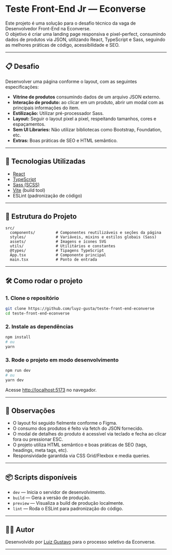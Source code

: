 # Teste Front-End Jr — Econverse

Este projeto é uma solução para o desafio técnico da vaga de Desenvolvedor Front-End na Econverse.  
O objetivo é criar uma landing page responsiva e pixel-perfect, consumindo dados de produtos via JSON, utilizando React, TypeScript e Sass, seguindo as melhores práticas de código, acessibilidade e SEO.

---

## 📋 Desafio

Desenvolver uma página conforme o layout, com as seguintes especificações:

- **Vitrine de produtos** consumindo dados de um arquivo JSON externo.
- **Interação de produto:** ao clicar em um produto, abrir um modal com as principais informações do item.
- **Estilização:** Utilizar pré-processador Sass.
- **Layout:** Seguir o layout pixel a pixel, respeitando tamanhos, cores e espaçamentos.
- **Sem UI Libraries:** Não utilizar bibliotecas como Bootstrap, Foundation, etc.
- **Extras:** Boas práticas de SEO e HTML semântico.

---

## 🚀 Tecnologias Utilizadas

- [React](https://react.dev/)
- [TypeScript](https://www.typescriptlang.org/)
- [Sass (SCSS)](https://sass-lang.com/)
- [Vite](https://vitejs.dev/) (build tool)
- ESLint (padronização de código)

---

## 📁 Estrutura do Projeto

```
src/
  components/         # Componentes reutilizáveis e seções da página
  styles/             # Variáveis, mixins e estilos globais (Sass)
  assets/             # Imagens e ícones SVG
  utils/              # Utilitários e constantes
  @types/             # Tipagens TypeScript
  App.tsx             # Componente principal
  main.tsx            # Ponto de entrada
```

---

## 🛠️ Como rodar o projeto

### 1. Clone o repositório

```bash
git clone https://github.com/luyz-gusta/teste-front-end-econverse
cd teste-front-end-econverse
```

### 2. Instale as dependências

```bash
npm install
# ou
yarn
```

### 3. Rode o projeto em modo desenvolvimento

```bash
npm run dev
# ou
yarn dev
```

Acesse [http://localhost:5173](http://localhost:5173) no navegador.

---

## 📝 Observações

- O layout foi seguido fielmente conforme o Figma.
- O consumo dos produtos é feito via fetch do JSON fornecido.
- O modal de detalhes do produto é acessível via teclado e fecha ao clicar fora ou pressionar ESC.
- O projeto utiliza HTML semântico e boas práticas de SEO (tags, headings, meta tags, etc).
- Responsividade garantida via CSS Grid/Flexbox e media queries.

---

## 📦 Scripts disponíveis

- `dev` — Inicia o servidor de desenvolvimento.
- `build` — Gera a versão de produção.
- `preview` — Visualiza a build de produção localmente.
- `lint` — Roda o ESLint para padronização do código.

---

## 👨‍💻 Autor

Desenvolvido por [Luiz Gustavo](https://github.com/luyz-gusta) para o processo seletivo da Econverse.

---

